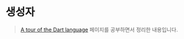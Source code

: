 # 생성자

> [A tour of the Dart language](https://dart.dev/guides/language/language-tour) 페이지를 공부하면서 정리한 내용입니다.
